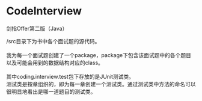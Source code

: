 # CodeInterview
剑指Offer第二版（Java）

/src目录下为书中各个面试题的源代码。
<br>
<br>
我为每一个面试题创建了一个package，package下包含该面试题中的各个题目以及可能会用到的数据结构对应的class。
<br>
<br>
其中coding.interview.test包下存放的是JUnit测试类。
<br>
测试类是按章组织的，即为每一章创建一个测试类。通过测试类中方法的命名可以很明显地看出是哪一道题目的测试类。

